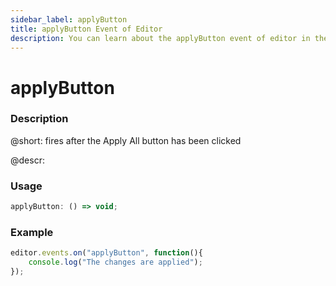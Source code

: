 ```yaml
---
sidebar_label: applyButton
title: applyButton Event of Editor
description: You can learn about the applyButton event of editor in the documentation of the DHTMLX JavaScript Diagram library. Browse developer guides and API reference, try out code examples and live demos, and download a free 30-day evaluation version of DHTMLX Diagram.
---
```


# applyButton

### Description

@short: fires after the Apply All button has been clicked

@descr:

### Usage

~~~js
applyButton: () => void;
~~~

### Example

~~~js
editor.events.on("applyButton", function(){
    console.log("The changes are applied");
});
~~~
